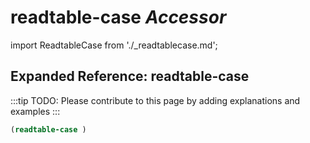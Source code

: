 # **readtable-case** *Accessor*

import ReadtableCase from './_readtablecase.md';

<ReadtableCase />

## Expanded Reference: readtable-case

:::tip
TODO: Please contribute to this page by adding explanations and examples
:::

```lisp
(readtable-case )
```
